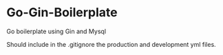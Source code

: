 # Go-Gin-Boilerplate

Go boilerplate using Gin and Mysql

Should include in the .gitignore the production and development yml files.

